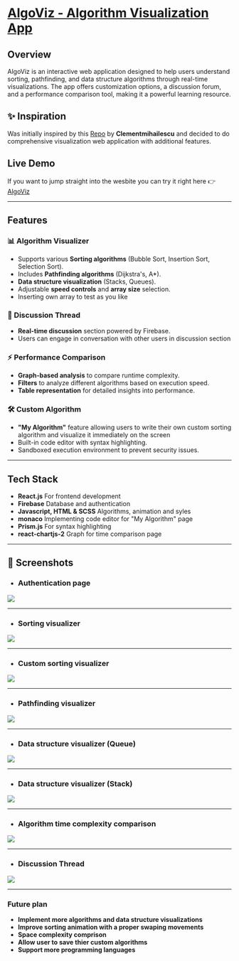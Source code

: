 # [AlgoViz - Algorithm Visualization App](https://algoviz.yeyintaungnaing.com/)

## Overview
AlgoViz is an interactive web application designed to help users understand sorting, pathfinding, and data structure algorithms through real-time visualizations. The app offers customization options, a discussion forum, and a performance comparison tool, making it a powerful learning resource.

## ✨ Inspiration
Was initially inspired by this [Repo](https://github.com/clementmihailescu/Pathfinding-Visualizer) by **Clementmihailescu** and decided to do comprehensive visualization web application with additional features.


## Live Demo
If you want to jump straight into the wesbite you can try it right here 👉 [AlgoViz](https://algoviz.yeyintaungnaing.com/)

---

## Features
### 📊 Algorithm Visualizer
- Supports various **Sorting algorithms** (Bubble Sort, Insertion Sort, Selection Sort).
- Includes **Pathfinding algorithms** (Dijkstra's, A*).
- **Data structure visualization** (Stacks, Queues).
- Adjustable **speed controls** and **array size** selection.
- Inserting own array to test as you like


### 💬 Discussion Thread
- **Real-time discussion** section powered by Firebase.
- Users can engage in conversation with other users in discussion section


### ⚡ Performance Comparison
- **Graph-based analysis** to compare runtime complexity.
- **Filters** to analyze different algorithms based on execution speed.
- **Table representation** for detailed insights into performance.


### 🛠 Custom Algorithm 
- **"My Algorithm"** feature allowing users to write their own custom sorting algorithm and visualize it immediately on the screen
- Built-in code editor with syntax highlighting.
- Sandboxed execution environment to prevent security issues.

---

## Tech Stack
- **React.js** For frontend development
- **Firebase** Database and authentication
- **Javascript, HTML & SCSS** Algorithms, animation and syles
- **monaco** Implementing code editor for "My Algorithm" page
- **Prism.js** For syntax highlighting
- **react-chartjs-2** Graph for time comparison page

---

## **📸 Screenshots** 

- ### Authentication page
![](./src/imgs/algoviz1.png)

---

- ### Sorting visualizer
![](./src/imgs/algoviz2.png)

---

- ### Custom sorting visualizer
![](./src/imgs/algoviz4.png)

---

- ### Pathfinding visualizer
![](./src/imgs/algoviz3.png)

---

- ### Data structure visualizer (Queue)
![](./src/imgs/algoviz5.png)

---

- ### Data structure visualizer (Stack)
![](./src/imgs/algoviz6.png)

---

- ### Algorithm time complexity comparison
![](./src/imgs/algoviz7.png)

---

- ### Discussion Thread
![](./src/imgs/algoviz8.png)

---

### Future plan

- **Implement more algorithms and data structure visualizations**
- **Improve sorting animation with a proper swaping movements**
- **Space complexity comprison**
- **Allow user to save thier custom algorithms**
- **Support more programming languages**




